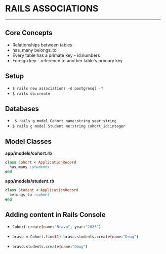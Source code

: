 # RAILS ASSOCIATIONS
---
## Core Concepts
- Relationships between tables
- has_many belongs_to
- Every table has a primate key - id:numbers
- Foreign key - reference to another table's primary key

## Setup
- ``$ rails new associations -d postgresql -T``
- ``$ rails db:create``

## Databases
- `` $ rails g model Cohort name:string year:string``
- ``$ rails g model Student me:string cohort_id:integer``

## Model Classes
**app/models/cohort.rb**

```ruby
class Cohort < ApplicationRecord 
  has_many :students 
end
```

**app/models/student.rb** 

```ruby
class Student < ApplicationRecord 
  belongs_to :cohort 
end
```
## Adding content in Rails Console

- ```bash
  Cohort.create(name:"Bravo", year:"2023")
  ```

- ```bash 
  bravo = Cohort.find(1) bravo.students.create(name:"Doug")
  ```
  
- ```bash 
  bravo.students.create(name:"Doug")
  ```